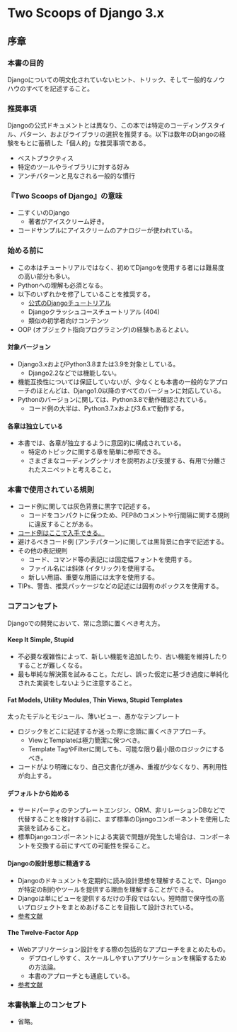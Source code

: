 # Two Scoops of Django 3.x

## 序章

### 本書の目的

Djangoについての明文化されていないヒント、トリック、そして一般的なノウハウのすべてを記述すること。

### 推奨事項
Djangoの公式ドキュメントとは異なり、この本では特定のコーディングスタイル、パターン、およびライブラリの選択を推奨する。以下は数年のDjangoの経験をもとに蓄積した「個人的」な推奨事項である。

- ベストプラクティス
- 特定のツールやライブラリに対する好み
- アンチパターンと見なされる一般的な慣行

### 『Two Scoops of Django』の意味
- 二すくいのDjango
  - 著者がアイスクリーム好き。
- コードサンプルにアイスクリームのアナロジーが使われている。

### 始める前に
- この本はチュートリアルではなく、初めてDjangoを使用する者には難易度の高い部分も多い。
- Pythonへの理解も必須となる。
- 以下のいずれかを修了していることを推奨する。
  - [公式のDjangoチュートリアル](https://docs.djangoproject.com/en/3.2/intro/tutorial01/)
  - Djangoクラッシュコースチュートリアル (404)
  - 類似の初学者向けコンテンツ
- OOP (オブジェクト指向プログラミング)の経験もあるとよい。

#### 対象バージョン
- Django3.xおよびPython3.8または3.9を対象としている。
  - Django2.2などでは機能しない。
- 機能互換性については保証していないが、少なくとも本書の一般的なアプローチのほとんどは、Django1.0以降のすべてのバージョンに対応している。
- Pythonのバージョンに関しては、Python3.8で動作確認されている。
  - コード例の大半は、Python3.7.xおよび3.6.xで動作する。

#### 各章は独立している
- 本書では、各章が独立するように意図的に構成されている。
  - 特定のトピックに関する章を簡単に参照できる。
  - さまざまなコーディングシナリオを説明および支援する、有用で分離されたスニペットと考えること。

### 本書で使用されている規則
- コード例に関しては灰色背景に黒字で記述する。
  - コードをコンパクトに保つため、PEP8のコメントや行間隔に関する規則に違反することがある。
- [コード例はここで入手できる。](github.com/feldroy/two-scoops-of-django-3.x.)
- 避けるべきコード例 (アンチパターン)に関しては黒背景に白字で記述する。
- その他の表記規則
  - コード、コマンド等の表記には固定幅フォントを使用する。
  - ファイル名には斜体 (イタリック)を使用する。
  - 新しい用語、重要な用語には太字を使用する。
- TIPs、警告、推奨パッケージなどの記述には固有のボックスを使用する。

### コアコンセプト
Djangoでの開発において、常に念頭に置くべき考え方。

#### Keep It Simple, Stupid
- 不必要な複雑性によって、新しい機能を追加したり、古い機能を維持したりすることが難しくなる。
- 最も単純な解決策を試みること。ただし、誤った仮定に基づき過度に単純化された実装をしないように注意すること。

#### Fat Models, Utility Modules, Thin Views, Stupid Templates
太ったモデルとモジュール、薄いビュー、愚かなテンプレート
- ロジックをどこに記述するか迷った際に念頭に置くべきアプローチ。
  - ViewとTemplateは極力簡潔に保つべき。
  - Template TagやFilterに関しても、可能な限り最小限のロジックにするべき。
- コードがより明確になり、自己文書化が進み、重複が少なくなり、再利用性が向上する。

#### デフォルトから始める
- サードパーティのテンプレートエンジン、ORM、非リレーションDBなどで代替することを検討する前に、まず標準のDjangoコンポーネントを使用した実装を試みること。
- 標準Djangoコンポーネントによる実装で問題が発生した場合は、コンポーネントを交換する前にすべての可能性を探ること。

#### Djangoの設計思想に精通する
- Djangoのドキュメントを定期的に読み設計思想を理解することで、Djangoが特定の制約やツールを提供する理由を理解することができる。
- Djangoは単にビューを提供するだけの手段ではない。短時間で保守性の高いプロジェクトをまとめあげることを目指して設計されている。
- [参考文献](https://docs.djangoproject.com/en/3.2/misc/design-philosophies/)

#### The Twelve-Factor App
- Webアプリケーション設計をする際の包括的なアプローチをまとめたもの。
  - デプロイしやすく、スケールしやすいアプリケーションを構築するための方法論。
  - 本書のアプローチとも通底している。
- [参考文献](https://12factor.net/)

### 本書執筆上のコンセプト
- 省略。
